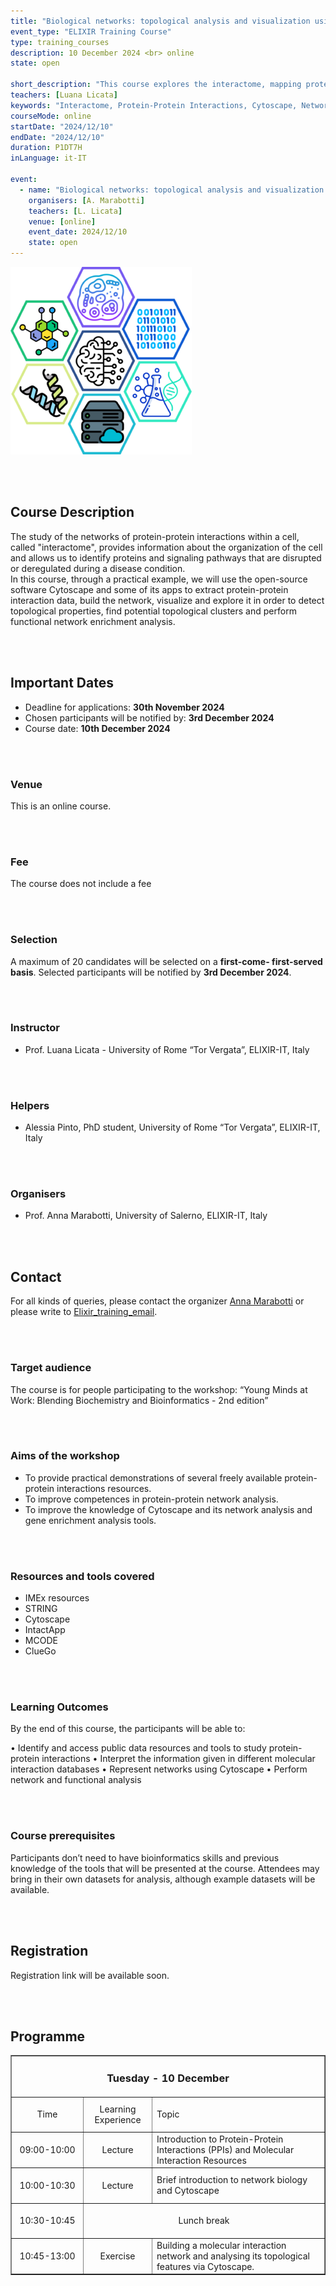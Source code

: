 ```yaml
---
title: "Biological networks: topological analysis and visualization using Cytoscape software"
event_type: "ELIXIR Training Course"
type: training_courses
description: 10 December 2024 <br> online
state: open

short_description: "This course explores the interactome, mapping protein-protein interactions to understand cell organization and disease disruptions. Using Cytoscape, participants will extract data, build and visualize networks, detect topological properties, identify clusters, and perform functional enrichment analysis. \n"
teachers: [Luana Licata]
keywords: "Interactome, Protein-Protein Interactions, Cytoscape, Network Visualization, Functional Enrichment Analysis, Bioinformatics."
courseMode: online
startDate: "2024/12/10"
endDate: "2024/12/10"
duration: P1DT7H
inLanguage: it-IT 

event:
  - name: "Biological networks: topological analysis and visualization using Cytoscape software"
    organisers: [A. Marabotti]
    teachers: [L. Licata]
    venue: [online]
    event_date: 2024/12/10
    state: open
---
```


![Logo_PPI](images/2024_events/PPI_2024.png)

<br>
<br>

## Course Description

The study of the networks of protein-protein interactions within a cell, called "interactome", provides information about the organization of the cell and allows us to identify proteins and signaling pathways that are disrupted or deregulated during a disease condition.  
In this course, through a practical example, we will use the open-source software Cytoscape and some of its apps to extract protein-protein interaction data, build the network, visualize and explore it in order to detect topological properties, find potential topological clusters and perform functional network enrichment analysis.


<br>
<br>

## Important Dates

- Deadline for applications: **30th November 2024**
- Chosen participants will be notified by: **3rd December 2024**
- Course date: **10th December 2024**


<br>
<br>

### Venue

This is an online course.

<br>
<br>

### Fee 

The course does not include a fee

<br>
<br>

### Selection  

A maximum of 20 candidates will be selected on a **first-come- first-served basis**. Selected participants will be notified by **3rd December 2024**.

<br>
<br>

### Instructor

- Prof. Luana Licata - University of Rome “Tor Vergata”, ELIXIR-IT, Italy

<br>
<br>

### Helpers

- Alessia Pinto, PhD student, University of Rome “Tor Vergata”, ELIXIR-IT, Italy

<br>
<br>

### Organisers

- Prof. Anna Marabotti, University of Salerno, ELIXIR-IT, Italy

<br>
<br>

## Contact 

For all kinds of queries, please contact the organizer [Anna Marabotti](mailto:amarabotti@unisa.it)  or please write to [Elixir_training_email](mailto:elixir.ita.training@gmail.com).

<br>
<br>

### Target audience

The course is for people participating to the workshop: “Young Minds at Work: Blending Biochemistry and Bioinformatics - 2nd edition”

<br>
<br>

### Aims of the workshop 

- To provide practical demonstrations of several freely available protein-protein interactions resources.
- To improve competences in protein-protein network analysis.
- To improve the knowledge of Cytoscape and its network analysis and gene enrichment analysis tools.

<br>
<br>

### Resources and tools covered

- IMEx resources
- STRING
- Cytoscape
- IntactApp
- MCODE
- ClueGo

<br>
<br>

### Learning Outcomes

By the end of this course, the participants will be able to:

• Identify and access public data resources and tools to study protein-protein interactions 
• Interpret the information given in different molecular interaction databases
• Represent networks using Cytoscape
• Perform network and functional analysis

<br>
<br>

### Course prerequisites

Participants don’t need to have bioinformatics skills and previous knowledge of the tools that will be presented at the course. Attendees may bring in their own datasets for analysis, although example datasets will be available.

<br>
<br>

## Registration

Registration link will be available soon.

<br>
<br>

## Programme

<table border="1" width="700">
  <tr>
    <td colspan="4" align=center><h3>Tuesday - 10 December</h3></td>
  </tr>
  <tr>
    <td height="50" width="100" align=center>Time</td>
    <td height="50" align=center>Learning Experience</td>
    <td height="50">Topic</td>
  </tr>
  <tr>
    <td height="50" width="100" align=center>09:00-10:00</td>
    <td height="50" align=center>Lecture</td>
    <td height="50">Introduction to Protein-Protein Interactions (PPIs) and Molecular Interaction Resources</td>
  </tr>
  <tr>
    <td height="50" width="100" align=center>10:00-10:30</td>
    <td height="50" align=center>Lecture</td>
    <td height="50">Brief introduction to network biology and Cytoscape</td>
  </tr>
  <tr>
    <td height="50" width="100" align=center>10:30-10:45</td>
    <td colspan="3" height="50" align=center>Lunch break</td>
  </tr>
  <tr>
    <td height="50" width="100" align=center>10:45-13:00</td>
    <td height="50" align=center>Exercise</td>
    <td height="50">Building a molecular interaction network and analysing its topological features via Cytoscape.</td>
  </tr>